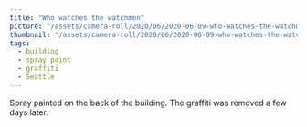 ```yaml
---
title: "Who watches the watchmen"
picture: "/assets/camera-roll/2020/06/2020-06-09-who-watches-the-watchmen/20200609_180112424_iOS.jpg"
thumbnail: "/assets/camera-roll/2020/06/2020-06-09-who-watches-the-watchmen/20200609_180112424_iOS-thumbnail.jpg"
tags:
  - building
  - spray paint
  - graffiti
  - Seattle
---
```

Spray painted on the back of the building. The graffiti was removed a few days later.
